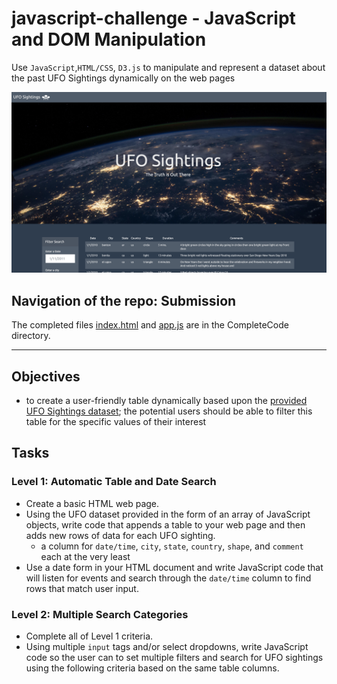 # javascript-challenge - JavaScript and DOM Manipulation
Use `JavaScript`,`HTML/CSS`, `D3.js` to manipulate and represent a dataset about the past UFO Sightings dynamically on the web pages

![preview](UFO-level-1/static/images/preview.png)

## Navigation of the repo: Submission
The completed files [index.html](UFO-level-1/index.html) and [app.js](UFO-level-1/static/js/app.js) are in the CompleteCode directory.

- - -

## Objectives
* to create a user-friendly table dynamically based upon the [provided UFO Sightings dataset](UFO-level-1/static/js/data.js); the potential users should be able to filter this table for the specific values of their interest

## Tasks

### Level 1: Automatic Table and Date Search
* Create a basic HTML web page.
* Using the UFO dataset provided in the form of an array of JavaScript objects, write code that appends a table to your web page and then adds new rows of data for each UFO sighting.
  * a column for `date/time`, `city`, `state`, `country`, `shape`, and `comment` each at the very least
* Use a date form in your HTML document and write JavaScript code that will listen for events and search through the `date/time` column to find rows that match user input.

### Level 2: Multiple Search Categories
* Complete all of Level 1 criteria.
* Using multiple `input` tags and/or select dropdowns, write JavaScript code so the user can to set multiple filters and search for UFO sightings using the following criteria based on the same table columns.
